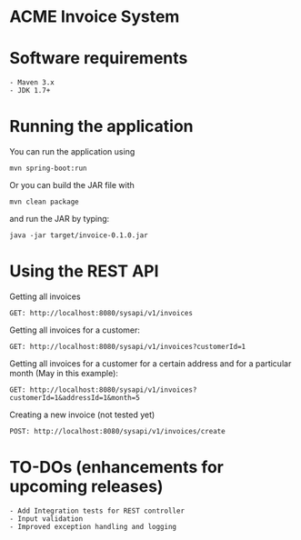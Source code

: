 ACME Invoice System
===================

Software requirements
=====================

    - Maven 3.x
    - JDK 1.7+

Running the application
=======================
You can run the application using

    mvn spring-boot:run

Or you can build the JAR file with

    mvn clean package

and run the JAR by typing:

    java -jar target/invoice-0.1.0.jar

Using the REST API
==================

Getting all invoices

    GET: http://localhost:8080/sysapi/v1/invoices

Getting all invoices for a customer:

    GET: http://localhost:8080/sysapi/v1/invoices?customerId=1

Getting all invoices for a customer for a certain address and for a particular month
(May in this example):

    GET: http://localhost:8080/sysapi/v1/invoices?customerId=1&addressId=1&month=5

Creating a new invoice (not tested yet)

    POST: http://localhost:8080/sysapi/v1/invoices/create


TO-DOs (enhancements for upcoming releases)
===========================================

    - Add Integration tests for REST controller
    - Input validation
    - Improved exception handling and logging

